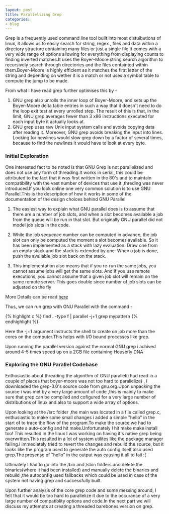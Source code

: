 ```yaml
---
layout: post
title: Parallelizing Grep
categories:
- blog
---
```


Grep is a frequently used command line tool built into most distuibutions of linux, it allows us to easily search for string, regex , files and data within a directory structure containing many files or just a single file.It comes with a very wide range of options allowing for everything from displaying counts to finding inverted matches.It uses the Boyer–Moore string search algorithm to recursively search through directories and the files containted within them.Boyer-Moore is highly efficient as it matches the first letter of the string and depending on wether it is a match or not uses a symbol table to compute the jump to be made.

From what I have read grep further optimises this by - 

1. GNU grep also unrolls the inner loop of Boyer-Moore, and sets up the Boyer-Moore delta table entries in such a way that it doesn't need to do the loop exit test at every unrolled step. The result of this is that, in the limit, GNU grep averages fewer than 3 x86 instructions executed for each input byte it actually looks at.
2. GNU grep uses raw Unix input system calls and avoids copying data after reading it. Moreover, GNU grep avoids breaking the input into lines. Looking for newlines would slow grep down by a factor of several times, because to find the newlines it would have to look at every byte.


### Initial Exploration

One interested fact to be noted is that GNU Grep is not parallelized and does not use any form of threading.It works in serial, this could be attributed to the fact that it was first written in the 80's and to maintain compatibility with the vast number of devices that use it ,threding was never introduced.If you look online one very common solution is to use GNU Parallel.This is the description of how it works in some of the documentation of the design choices behind GNU Parallel

1. The easiest way to explain what GNU parallel does is to assume that there are a number of job slots, and when a slot becomes available a job from the queue will be run in that slot. But originally GNU parallel did not model job slots in the code.

2. While the job sequence number can be computed in advance, the job slot can only be computed the moment a slot becomes available. So it has been implemented as a stack with lazy evaluation: Draw one from an empty stack and the stack is extended by one. When a job is done, push the available job slot back on the stack.

3. This implementation also means that if you re-run the same jobs, you cannot assume jobs will get the same slots. And if you use remote executions, you cannot assume that a given job slot will remain on the same remote server. This goes double since number of job slots can be adjusted on the fly

More Details can be read [here](https://www.gnu.org/software/parallel/parallel_design.html#Design-of-GNU-Parallel)

Thus, we can run grep with GNU Parallel with the command - 

{% highlight c %}
find . -type f | parallel -j+1 grep mypattern
{% endhighlight %}

Here the -j+1 argument instructs the shell to create on job more than the cores on the computer.This helps with I/O bound processes like grep.

Upon running the parallel version against the normal GNU grep i achived around 4-5 times speed up on a 2GB file containing Housefly DNA

### Exploring the GNU Parallel Codebase

Enthusiastic about threading the algorithm of GNU parallel(i had read in a  couple of places that boyer-moore was not too hard to parallelize) , I downloaded the grep-3.0's source code from gnu.org.Upon unpacking the source i was met by a very large amount of code ,this is mainly to make sure that grep can be compiled and cofigured for a very large number of distributions of linux and also to support a wide array of options. 

Upon looking at the /src folder ,the main was located in a file called grep.c, enthusiastic to make some small changes i added a simple "hello" in the start of to trace the flow of the program.To make the source we had to generate a auto-config and hit make.Unfortunately I hit make make install too! This resulted in the linux I was working on having it's native grep being overwritten.This resulted in a lot of system utilites like the package manager failing.I immediately tried to revert the changes and rebuild the source, but it looks like the program used to generate the auto config itself also used grep.The presense of "hello" in the output was causing it all to fail :(

Ultimately I had to go into the /bin and /sbin folders and delete the binaries(where it had been installed) and manually delete the binaries and rebuild ,the autoconfig used fallbacks which could be used in case of the system not having grep and successfully built.

Upon further analysis of the core grep code and some messing around, I felt that it would be too hard to parallelize it due to the occurance of a very large number of compatiblity options and code.In the next part we will discuss my attempts at creating a threaded barebones version on grep.

